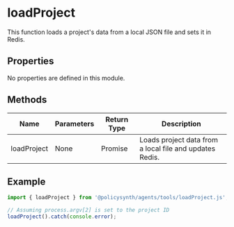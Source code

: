 # loadProject

This function loads a project's data from a local JSON file and sets it in Redis.

## Properties

No properties are defined in this module.

## Methods

| Name       | Parameters        | Return Type | Description                 |
|------------|-------------------|-------------|-----------------------------|
| loadProject | None             | Promise<void> | Loads project data from a local file and updates Redis. |

## Example

```typescript
import { loadProject } from '@policysynth/agents/tools/loadProject.js';

// Assuming process.argv[2] is set to the project ID
loadProject().catch(console.error);
```